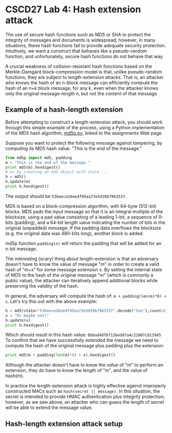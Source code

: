 # CSCD27 Lab 4: Hash extension attack

The use of secure hash functions such as MD5 or SHA to protect the integrity of messages and documents is widespread; however, in many situations, these hash functions fail to provide adequate security protection. Intuitively, we want a construct that behaves like a pseudo-random function, and unfortunately, secure hash functions do not behave that way.

A crucial weakness of collision-resistant hash functions based on the Merkle-Damgard block-compression model is that, unlike pseudo-random functions, they are subject to length-extension attacks. That is, an attacker who knows the hash of an n-block message can efficiently compute the hash of an n+k block message, for any k, even when the attacker knows only the original message-length n, but not the content of that message.

## Example of a hash-length extension

Before attempting to construct a length-extension attack, you should work through this simple example of the process, using a Python implementation of the MD5 hash algorithm, [md5p.py](https://raw.githubusercontent.com/ThierrySans/CSCD27-F16/master/assignments/01/code/md5/md5p_py), linked to the assignments Web page.

Suppose you want to protect the following message against tampering, by computing its MD5 hash value:  "This is the end of the message."

```python
from md5p import md5, padding
m = "This is the end of the message."
print md5(m).hexdigest()
# or by creating an md5 object with state ...
h = md5()
h.update(m)
print h.hexdigest()
```

The output should be `536eece26ee4f95ea73e5d39b7963537`.

MD5 is based on a block-compression algorithm, with 64-byte (512-bit) blocks.
MD5 pads the input message so that it is an integral multiple of the blocksize,
using a pad value consisting of a leading 1-bit,
a sequence of 0-bits (padding),
and a 64-bit length value indicating the number of bits in the original
(unpadded) message.  If the padding data overflows the blocksize (e.g. the
original data was 480-bits long), another block is added.

md5p function `padding(n)` will return the padding that will
be added for an n-bit message.

The interesting (scary) thing about length-extension is that
an adversary doesn't have to know the value of message "m"
in order to create a valid hash of "m+x" for some message extension x.
By setting the internal state of MD5 to the hash of the original message "m"
(which is commonly a public value),
the attacker can iteratively append additional blocks while preserving
the validity of the hash.

In general, the adversary will compute the hash of:
`m + padding(len(m)*8) + x`.  Let's try this out with
the above example:

```python
h = md5(state="536eece26ee4f95ea73e5d39b7963537".decode("hex"),count=512)
x = "Or maybe not!"
h.update(x)
print h.hexdigest()
```

Which should result in this hash value: `0bbad48fbf13bed07a4c22807c811945`
To confirm that we have successfully extended the message
we need to compute the hash of the original message plus padding plus
the extension:

```python
print md5(m + padding(len(m)*8) + x).hexdigest()
```

Although the attacker doesn't have to know the <em>value</em>
of "m" to perform an extension, they do have to know the length of "m",
and the value of hash(m).
<p>
In practice the length-extension attack is highly effective against
improperly constructed MACs such as <code>hash(secret || message)</code>.
In this situation, the secret is intended to provide HMAC
authentication plus integrity protection;
however, as we saw above,
an attacker who can guess the length of secret
will be able to extend the message value.
</p></ol></body></html>

## Hash-length extension attack setup

<!-- We're going to start by working through the examples on this
<a href="../../handout/hash-extension.html">hash-extension</a> handout.
</p>
<p>
For Assignment 1 - Part 3.1, the target system's API uses standard
Web "URL encoding" to pass parameters to a grade-management program.
Notice that the parameters begin after the "?" character,
are separated by "&amp;" characters, and that each parameter
is expressed as a "name=value" pair.
</p><p>
A marker can query the target-system API to retrieve a
student mark for a particular assignment,
and can set assignment marks for a particular student number and assignment.
</p><p>
In both cases, the target system attempts to ensure that requests
are not tampered (integrity protection) and that they originate from a
trusted party (authentication), by attaching a message-authentication code
(MAC) to the request as a "tag" parameter.
</p>
Your program will implement a hash-extension
to extend the URL-query parameter into a mark-update-URL.
It will then send that mark-update-URL to the marking server,
and print the server's response.
<p>
The marking-server API supports 2 requests:
</p><pre>URL?tag=md5_hash&amp;utorid=student_id
</pre>
&nbsp;&nbsp;&nbsp;&nbsp;(retrieve mark for student_number)
<pre>URL?tag=md5_hash&amp;utorid=student_id&amp;mark=&lt;0-100&gt;
</pre>
&nbsp;&nbsp;&nbsp;&nbsp;(set student_number mark (integer value in range 0 to 100))
<p>
Your script's job is to take a valid URL of the first form,
and produce a valid URL of the 2nd form.
</p><p>
The 1st part of your code will obtain its argument values
(URL and mark) and perform routine parsing to
extract the various URL parts (e.g. with <code>split()</code>.
You'll want to pick off:
</p><ul>
<li>the marking server URL (shown as URL above)
for use in constructing your attack URL,
</li><li>the input tag value,
</li><li>the parameters other than the tag value (to be extended)
</li></ul>
<p>
The core of your attack code will compute a new tag value
representing a valid MAC of the secret key together with the
URL parameters (other than the tag) with the mark parameter appended.
To do this, you'll implement a hash extension attack to extend
the URL with the mark value,
generating a valid tag so that the receiving system will
interpret this as a legitimate mark-update request.
</p><p>
You need to know the length of the secret key in order
to calculate how much padding to insert to fill exactly 512 bits.
However, you only know that they key-length is in the range 8-16 bytes,
inclusive.
Your code will thus have to guess the key-length,
send the resulting URL to the server, and check
the response to see if the URL was accepted.
</p><p>
If the response status returned by <code>conn.getresponse()</code>
is the value 200, then you've got a valid tag.
</p><p>
As a final step, print the response value associated with this
status-200 response. -->